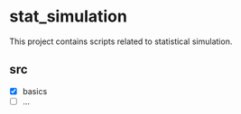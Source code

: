 # stat_simulation  

This project contains scripts related to statistical simulation.  

## src  
* [x] basics  
* [ ] ... 
